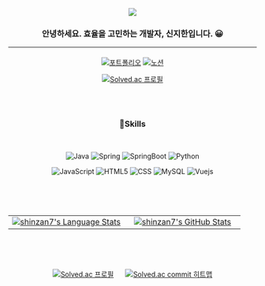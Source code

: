 <div align="center">
<img src="https://capsule-render.vercel.app/api?type=waving&color=20:b0c4de,100:FFC4AB&height=250&text=Jihan's%20Github&animation=fadeIn&fontColor=ffffff&fontAlignY=40&fontSize=45" />
<div align="center">

<!-- 소개 -->
<h3>안녕하세요. 효율을 고민하는 개발자, 신지한입니다. 😀</h3>
<hr>
<h4></h4>

<!-- 뱃지 
<a href="[1. 연결하고싶은 사이트 url]" target="_blank"><img src="https://img.shields.io/badge/[2. 등록하려는 이름]-[3. #을 뺀 나머지 색깔코드]?style=flat-square&logo=[4. 로고명(아이콘명)]&logoColor=white"/></a> -->  

[![포트폴리오](https://img.shields.io/badge/Portfolio-FF5A5F?style=for-the-badge&logo=moleculer&logoColor=white)](https://great-glade-b7b.notion.site/25ad04585a004da6a5776add05e23109)
[![노션](https://img.shields.io/badge/Notion-black?style=for-the-badge&logo=notion&logoColor=white)](https://great-glade-b7b.notion.site/25ad04585a004da6a5776add05e23109)

[![Solved.ac
프로필](http://mazassumnida.wtf/api/mini/generate_badge?boj=shinzan)](https://solved.ac/profile/shinzan)
  
 </div>

 <br><br>
 
<div align=center>

### 💪Skills
<br>
 
![Java](https://img.shields.io/badge/Java-007396.svg?&style=for-the-badge&logo=java&logoColor=white)
![Spring](https://img.shields.io/badge/Spring-6DB33F.svg?&style=for-the-badge&logo=Spring&logoColor=white)
![SpringBoot](https://img.shields.io/badge/springboot-6DB33F?&style=for-the-badge&logo=springboot&logoColor=white)
![Python](https://img.shields.io/badge/Python-3776AB.svg?&style=for-the-badge&logo=Python&logoColor=white)

![JavaScript](https://img.shields.io/badge/JavaScript-F7DF1E.svg?&style=for-the-badge&logo=JavaScript&logoColor=white)
![HTML5](https://img.shields.io/badge/HTML5-E34F26.svg?&style=for-the-badge&logo=HTML5&logoColor=white)
![CSS](https://img.shields.io/badge/css-1572B6?style=for-the-badge&logo=css3&logoColor=white)
![MySQL](https://img.shields.io/badge/MySQL-4479A1.svg?&style=for-the-badge&logo=MySQL&logoColor=white)
![Vuejs](https://img.shields.io/badge/vue.js-4FC08D?style=for-the-badge&logo=vue.js&logoColor=white)

 <br>
 <br>
 <br>
 <table width="100%">
    <tbody>
      <tr>
        <td width="50%" style="border: none !important;">
        <div align="center" width="100%">
          <a href="https://github.com/shinzan7">
            <img src="https://github-readme-stats.vercel.app/api/top-langs/?username=shinzan7&hide=ruby&layout=compact&hide_border=true&langs_count=6" alt="shinzan7's Language Stats" vertical-align="middle"/>
          </a>
        </div>
        </td>
        <td width="50%" style="border: none !important;">
        <div align="center" width="100%">
          <a href="https://github.com/shinzan7">
            <img src="https://github-readme-stats.vercel.app/api?username=shinzan7&show_icons=true&hide_border=true" alt="shinzan7's GitHub Stats" vertical-align="middle"/>
          </a>
        </div>
        </td>
      </tr>
    </tbody>
  <table>

<br>
<br>
 <br>

[![Solved.ac 
프로필](http://mazassumnida.wtf/api/v2/generate_badge?boj=shinzan)](https://solved.ac/shinzan)
&nbsp;&nbsp;&nbsp;&nbsp;
[![Solved.ac commit 히트맵](http://mazandi.herokuapp.com/api?handle=shinzan&theme=warm)](https://solved.ac/shinzan)

</div>
